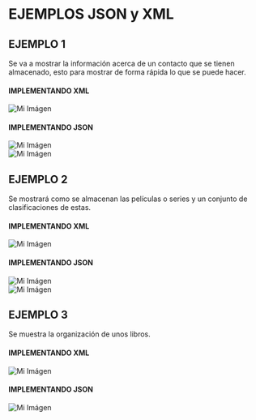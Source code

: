 # **EJEMPLOS JSON y XML**
## **EJEMPLO 1**
Se va a mostrar la información acerca de un contacto que se tienen almacenado, esto para mostrar de forma rápida lo que se puede hacer.  

#### **IMPLEMENTANDO XML**
![Mi Imágen](/archivos/individual/act5/ej1xml.png)  
#### **IMPLEMENTANDO JSON**
![Mi Imágen](/archivos/individual/act5/ej1.png)  
![Mi Imágen](/archivos/individual/act5/ej1.2.png) 

## **EJEMPLO 2**  
Se mostrará como se almacenan las películas o series y un conjunto de clasificaciones de estas.
#### **IMPLEMENTANDO XML**
![Mi Imágen](/archivos/individual/act5/series.png)  

#### **IMPLEMENTANDO JSON**
![Mi Imágen](/archivos/individual/act5/peli.1.png)  
![Mi Imágen](/archivos/individual/act5/peli2.png)  

## **EJEMPLO 3**
Se muestra la organización de unos libros.  
#### **IMPLEMENTANDO XML**  
![Mi Imágen](/archivos/individual/act5/libro.png)  
#### **IMPLEMENTANDO JSON**
![Mi Imágen](/archivos/individual/act5/libro1.png)  


